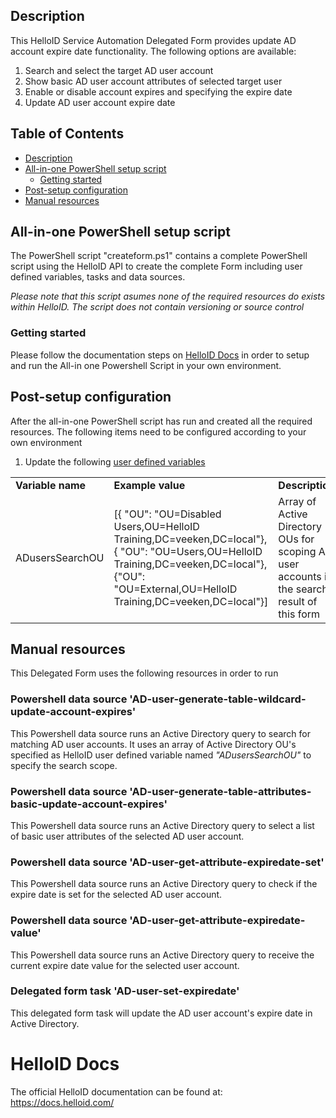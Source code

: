 <!-- Description -->
## Description
This HelloID Service Automation Delegated Form provides update AD account expire date functionality. The following options are available:
 1. Search and select the target AD user account
 2. Show basic AD user account attributes of selected target user
 3. Enable or disable account expires and specifying the expire date
 4. Update AD user account expire date
 
<!-- TABLE OF CONTENTS -->
## Table of Contents
* [Description](#description)
* [All-in-one PowerShell setup script](#all-in-one-powershell-setup-script)
  * [Getting started](#getting-started)
* [Post-setup configuration](#post-setup-configuration)
* [Manual resources](#manual-resources)


## All-in-one PowerShell setup script
The PowerShell script "createform.ps1" contains a complete PowerShell script using the HelloID API to create the complete Form including user defined variables, tasks and data sources.

 _Please note that this script asumes none of the required resources do exists within HelloID. The script does not contain versioning or source control_


### Getting started
Please follow the documentation steps on [HelloID Docs](https://docs.helloid.com/hc/en-us/articles/360017556559-Service-automation-GitHub-resources) in order to setup and run the All-in one Powershell Script in your own environment.

 
## Post-setup configuration
After the all-in-one PowerShell script has run and created all the required resources. The following items need to be configured according to your own environment
 1. Update the following [user defined variables](https://docs.helloid.com/hc/en-us/articles/360014169933-How-to-Create-and-Manage-User-Defined-Variables)
<table>
  <tr><td><strong>Variable name</strong></td><td><strong>Example value</strong></td><td><strong>Description</strong></td></tr>
  <tr><td>ADusersSearchOU</td><td>[{ "OU": "OU=Disabled Users,OU=HelloID Training,DC=veeken,DC=local"},{ "OU": "OU=Users,OU=HelloID Training,DC=veeken,DC=local"},{"OU": "OU=External,OU=HelloID Training,DC=veeken,DC=local"}]</td><td>Array of Active Directory OUs for scoping AD user accounts in the search result of this form</td></tr>
</table>

## Manual resources
This Delegated Form uses the following resources in order to run

### Powershell data source 'AD-user-generate-table-wildcard-update-account-expires'
This Powershell data source runs an Active Directory query to search for matching AD user accounts. It uses an array of Active Directory OU's specified as HelloID user defined variable named _"ADusersSearchOU"_ to specify the search scope.

### Powershell data source 'AD-user-generate-table-attributes-basic-update-account-expires'
This Powershell data source runs an Active Directory query to select a list of basic user attributes of the selected AD user account.  

### Powershell data source 'AD-user-get-attribute-expiredate-set'
This Powershell data source runs an Active Directory query to check if the expire date is set for the selected AD user account.

### Powershell data source 'AD-user-get-attribute-expiredate-value'
This Powershell data source runs an Active Directory query to receive the current expire date value for the selected user account.

### Delegated form task 'AD-user-set-expiredate'
This delegated form task will update the AD user account's expire date in Active Directory.

# HelloID Docs
The official HelloID documentation can be found at: https://docs.helloid.com/
